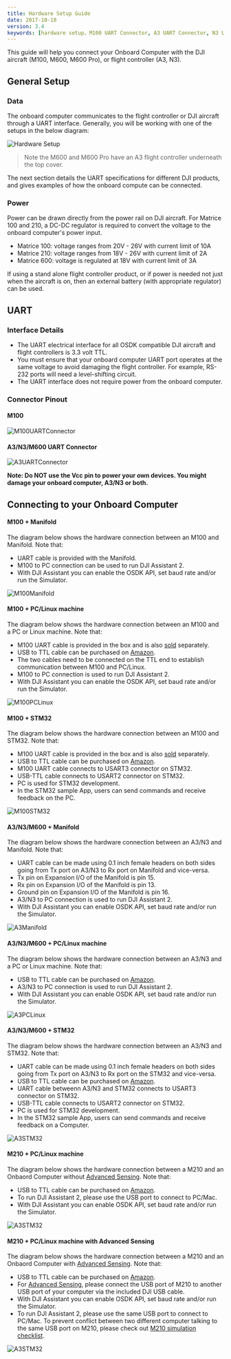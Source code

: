 ```yaml
---
title: Hardware Setup Guide
date: 2017-10-10
version: 3.4
keywords: [hardware setup，M100 UART Connector, A3 UART Connector, N3 UART]
---
```


This guide will help you connect your Onboard Computer with the DJI aircraft (M100, M600, M600 Pro), or flight controller (A3, N3). 

## General Setup

### Data
The onboard computer communicates to the flight controller or DJI aircraft through a UART interface. Generally, you will be working with one of the setups in the below diagram:

![Hardware Setup](../images/common/GenericHWSetup.png)

> Note the M600 and M600 Pro have an A3 flight controller underneath the top cover.

The next section details the UART specifications for different DJI products, and gives examples of how the onboard compute can be connected.

### Power 

Power can be drawn directly from the power rail on DJI aircraft. For Matrice 100 and 210, a DC-DC regulator is required to convert the voltage to the onboard computer's power input. 
* Matrice 100: voltage ranges from 20V - 26V with current limit of 10A
* Matrice 210: voltage ranges from 18V - 26V with current limit of 2A
* Matrice 600: voltage is regulated at 18V with current limit of 3A

If using a stand alone flight controller product, or if power is needed not just when the aircraft is on, then an external battery (with appropriate regulator) can be used.

## UART 

### Interface Details
- The UART electrical interface for all OSDK compatible DJI aircraft and flight controllers is 3.3 volt TTL.
- You must ensure that your onboard computer UART port operates at the same voltage to avoid damaging the flight controller. For example, RS-232 ports will need a level-shifting circuit.
- The UART interface does not require power from the onboard computer.


### Connector Pinout

#### M100

![M100UARTConnector](../images/hardwaresetup/Connecter.jpg) 

#### A3/N3/M600 UART Connector

![A3UARTConnector](../images/hardwaresetup/A3UARTPort.png) 

**Note: Do NOT use the Vcc pin to power your own devices. You might damage your onboard computer, A3/N3 or both.**

## Connecting to your Onboard Computer

#### M100 + Manifold

The diagram below shows the hardware connection between an M100 and Manifold. Note that: 

- UART cable is provided with the Manifold. 
- M100 to PC connection can be used to run DJI Assistant 2. 
- With DJI Assistant you can enable the OSDK API, set baud rate and/or run the Simulator.

![M100Manifold](../images/hardwaresetup/M100Manifold.png)

#### M100 + PC/Linux machine

The diagram below shows the hardware connection between an M100 and a PC or Linux machine. Note that: 

- M100 UART cable is provided in the box and is also [sold](http://store.dji.com/product/matrice-100-uart-cable) separately. 
- USB to TTL cable can be purchased on [Amazon](https://www.amazon.com/ADAFRUIT-INDUSTRIES-954-SERIAL-RASPBERRY/dp/B00DJUHGHI/ref=sr_1_5?s=electronics&ie=UTF8&qid=1466208644&sr=1-5&keywords=usb+to+ttl).
- The two cables need to be connected on the TTL end to establish communication between M100 and PC/Linux. 
- M100 to PC connection is used to run DJI Assistant 2. 
- With DJI Assistant you can enable the OSDK API, set baud rate and/or run the Simulator.


![M100PCLinux](../images/hardwaresetup/M100PCLinux.png)


#### M100 + STM32

The diagram below shows the hardware connection between an M100 and STM32. Note that: 

- M100 UART cable is provided in the box and is also [sold](http://store.dji.com/product/matrice-100-uart-cable) separately. 
- USB to TTL cable can be purchased on [Amazon](https://www.amazon.com/ADAFRUIT-INDUSTRIES-954-SERIAL-RASPBERRY/dp/B00DJUHGHI/ref=sr_1_5?s=electronics&ie=UTF8&qid=1466208644&sr=1-5&keywords=usb+to+ttl).
- M100 UART cable connects to USART3 connector on STM32. 
- USB-TTL cable connects to USART2 connector on STM32. 
- PC is used for STM32 development. 
- In the STM32 sample App, users can send commands and receive feedback on the PC. 


![M100STM32](../images/hardwaresetup/M100STM32.png)


#### A3/N3/M600 + Manifold

The diagram below shows the hardware connection between an A3/N3 and Manifold. Note that:

- UART cable can be made using 0.1 inch female headers on both sides going from Tx port on A3/N3 to Rx port on Manifold and vice-versa.
- Tx pin on Expansion I/O of the Manifold is pin 15. 
- Rx pin on Expansion I/O of the Manifold is pin 13. 
- Ground pin on Expansion I/O of the Manifold is pin 16. 
- A3/N3 to PC connection is used to run DJI Assistant 2.
- With DJI Assistant you can enable OSDK API, set baud rate and/or run the Simulator.

![A3Manifold](../images/hardwaresetup/A3N3_1.png)


#### A3/N3/M600 + PC/Linux machine

The diagram below shows the hardware connection between an A3/N3 and a PC or Linux machine. Note that:

- USB to TTL cable can be purchased on [Amazon](https://www.amazon.com/ADAFRUIT-INDUSTRIES-954-SERIAL-RASPBERRY/dp/B00DJUHGHI/ref=sr_1_5?s=electronics&ie=UTF8&qid=1466208644&sr=1-5&keywords=usb+to+ttl).
- A3/N3 to PC connection is used to run DJI Assistant 2.
- With DJI Assistant you can enable OSDK API, set baud rate and/or run the Simulator. 

![A3PCLinux](../images/hardwaresetup/A3N3_2.png)


#### A3/N3/M600 + STM32

The diagram below shows the hardware connection between an A3/N3 and STM32. Note that:

- UART cable can be made using 0.1 inch female headers on both sides going from Tx port on A3/N3 to Rx port on the STM32 and vice-versa.
- USB to TTL cable can be purchased on [Amazon](https://www.amazon.com/ADAFRUIT-INDUSTRIES-954-SERIAL-RASPBERRY/dp/B00DJUHGHI/ref=sr_1_5?s=electronics&ie=UTF8&qid=1466208644&sr=1-5&keywords=usb+to+ttl).
- UART cable betweenn A3/N3 and STM32 connects to USART3 connector on STM32.
- USB-TTL cable connects to USART2 connector on STM32. 
- PC is used for STM32 development. 
- In the STM32 sample App, users can send commands and receive feedback on a Computer.


![A3STM32](../images/hardwaresetup/A3N3_3.png)


#### M210 + PC/Linux machine

The diagram below shows the hardware connection between a M210 and an Onbaord Computer without [Advanced Sensing](../guides/component-guide-advanced-sensing-stereo-camera.html). Note that:

- USB to TTL cable can be purchased on [Amazon](https://www.amazon.com/ADAFRUIT-INDUSTRIES-954-SERIAL-RASPBERRY/dp/B00DJUHGHI/ref=sr_1_5?s=electronics&ie=UTF8&qid=1466208644&sr=1-5&keywords=usb+to+ttl).
- To run DJI Assistant 2, please use the USB port to connect to PC/Mac.
- With DJI Assistant you can enable OSDK API, set baud rate and/or run the Simulator.

![A3STM32](../images/hardwaresetup/m210_without_usb_scaled.png)


#### M210 + PC/Linux machine with Advanced Sensing

The diagram below shows the hardware connection between a M210 and an Onbaord Computer with [Advanced Sensing](../guides/component-guide-advanced-sensing-stereo-camera.html). Note that:

- USB to TTL cable can be purchased on [Amazon](https://www.amazon.com/ADAFRUIT-INDUSTRIES-954-SERIAL-RASPBERRY/dp/B00DJUHGHI/ref=sr_1_5?s=electronics&ie=UTF8&qid=1466208644&sr=1-5&keywords=usb+to+ttl).
- For [Advanced Sensing](../guides/component-guide-advanced-sensing-stereo-camera.html), please connect the USB port of M210 to another USB port of your computer via the included DJI USB cable.
- With DJI Assistant you can enable OSDK API, set baud rate and/or run the Simulator.
- To run DJI Assistant 2, please use the same USB port to connect to PC/Mac. To prevent conflict between two different computer talking to the same USB port on M210, please check out [M210 simulation checklist](../M210-Docs/simulation-checklist.html).


![A3STM32](../images/hardwaresetup/m210_with_usb_scaled.png)

